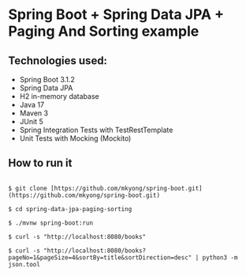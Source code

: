 # Spring Boot + Spring Data JPA + Paging And Sorting example


## Technologies used:
* Spring Boot 3.1.2
* Spring Data JPA
* H2 in-memory database
* Java 17
* Maven 3
* JUnit 5
* Spring Integration Tests with TestRestTemplate
* Unit Tests with Mocking (Mockito)

## How to run it
```

$ git clone [https://github.com/mkyong/spring-boot.git](https://github.com/mkyong/spring-boot.git)

$ cd spring-data-jpa-paging-sorting

$ ./mvnw spring-boot:run

$ curl -s "http://localhost:8080/books"

$ curl -s "http://localhost:8080/books?pageNo=1&pageSize=4&sortBy=title&sortDirection=desc" | python3 -m json.tool

```


